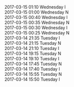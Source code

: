 2017-03-15 01:10 Wednesday  I  
2017-03-15 01:00 Wednesday  N  
2017-03-15 00:40 Wednesday  I  
2017-03-15 00:35 Wednesday  N  
2017-03-15 00:30 Wednesday  I  
2017-03-15 00:25 Wednesday  N  
2017-03-14 21:35 Tuesday  I  
2017-03-14 21:15 Tuesday  N  
2017-03-14 21:10 Tuesday  I  
2017-03-14 19:15 Tuesday  N  
2017-03-14 19:10 Tuesday  I  
2017-03-14 17:45 Tuesday  N  
2017-03-14 17:40 Tuesday  I  
2017-03-14 15:55 Tuesday  N  
2017-03-14 15:50 Tuesday  I  
